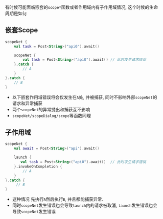 有时候可能面临嵌套的`scope*`函数或者作用域内有子作用域情况, 这个时候的生命周期是如何


## 嵌套Scope

```kotlin hl_lines="5"
scopeNet {
    val task = Post<String>("api0").await()

    scopeNet {
        val task = Post<String>("api0").await() // 此时发生请求错误
    }.catch {
        // A
    }
}.catch {
    // B
}
```

- 以下嵌套作用域错误将会仅发生在`A`处, 并被捕获, 同时不影响外部`scopeNet`的请求和异常捕获
- 两个`scopeNet`的异常抛出和捕获互不影响
- `scopeNet/scopeDialog/scope`等函数同理

## 子作用域

```kotlin hl_lines="7 10"
scopeNet {
    val await = Post<String>("api").await()

    launch {
       val task = Post<String>("api0").await()  // 此时发生请求错误
    }.invokeOnCompletion {
        // A
    }
}.catch {
     // B
}
```

- 这种情况 先执行`A`然后执行`B`, 并且都能捕获异常.
- 同时`scopeNet`发生错误也会导致`launch`内的请求被取消, `launch`发生错误也会导致`scopeNet`发生错误